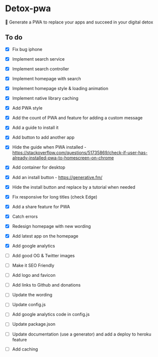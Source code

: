 # Detox-pwa
🙈 Generate a PWA to replace your apps and succeed in your digital detox

## To do
- [x] Fix bug iphone
- [x] Implement search service
- [x] Implement search controller
- [x] Implement homepage with search
- [x] Implement homepage style & loading animation
- [x] Implement native library caching
- [x] Add PWA style
- [x] Add the count of PWA and feature for adding a custom message
- [x] Add a guide to install it
- [x] Add button to add another app
- [x] Hide the guide when PWA installed - https://stackoverflow.com/questions/51735869/check-if-user-has-already-installed-pwa-to-homescreen-on-chrome
- [x] Add container for desktop
- [x] Add an install button - https://generative.fm/
- [x] Hide the install button and replace by a tutorial when needed
- [x] Fix responsive for long titles (check Edge)
- [x] Add a share feature for PWA
- [x] Catch errors
- [x] Redesign homepage with new wording
- [x] Add latest app on the homepage
- [x] Add google analytics

- [ ] Add good OG & Twitter images
- [ ] Make it SEO Friendly

- [ ] Add logo and favicon
- [ ] Add links to Github and donations
- [ ] Update the wording
- [ ] Update config.js
- [ ] Add google analytics code in config.js
- [ ] Update package.json
- [ ] Update documentation (use a generator) and add a deploy to heroku feature
- [ ] Add caching
